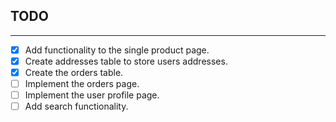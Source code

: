 ## TODO

---

- [x] Add functionality to the single product page.
- [x] Create addresses table to store users addresses.
- [x] Create the orders table.
- [ ] Implement the orders page.
- [ ] Implement the user profile page.
- [ ] Add search functionality.

